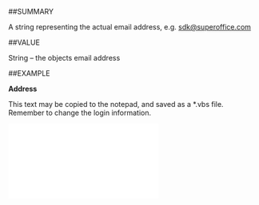 
##SUMMARY

A string representing the actual email address, e.g. <A href="mailto:sdk@superoffice.com">sdk@superoffice.com</A>


##VALUE

String – the objects email address


##EXAMPLE

**Address**

This text may be copied to the notepad, and saved as a *.vbs file. Remember to change the login information.

![](..\..\Examples\vbs\SOEmail.Address.vbs.txt)

